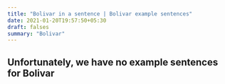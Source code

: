 ```yaml
---
title: "Bolivar in a sentence | Bolivar example sentences"
date: 2021-01-20T19:57:50+05:30
draft: falses
summary: "Bolivar"
---
```

## Unfortunately, we have no example sentences for Bolivar                 
